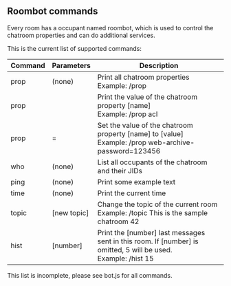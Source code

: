 


Roombot commands
----------------

Every room has a occupant named roombot, which is used to control the chatroom properties and can do additional services.

This is the current list of supported commands:

| Command | Parameters | Description |
|---------|------------|-------------|
| prop    | (none)     | Print all chatroom properties <br> Example: /prop |
| prop    | <name>     | Print the value of the chatroom property [name] <br> Example: /prop acl |
| prop    | <name>=<value> | Set the value of the chatroom property [name] to [value] <br> Example: /prop web-archive-password=123456 |
| who     | (none)     | List all occupants of the chatroom and their JIDs |
| ping    | (none)     | Print some example text |
| time    | (none)     | Print the current time |
| topic   | [new topic] | Change the topic of the current room <br> Example: /topic This is the sample chatroom 42 |
| hist    | [number]   | Print the [number] last messages sent in this room. If [number] is omitted, 5 will be used. <br> Example: /hist 15 |

This list is incomplete, please see bot.js for all commands.



